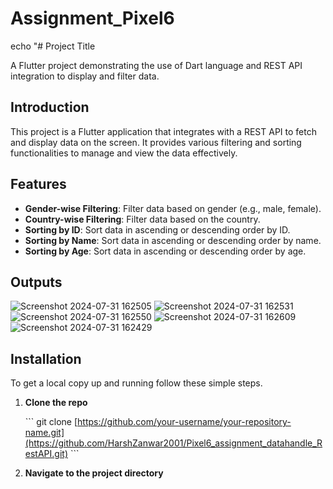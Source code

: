 # Assignment_Pixel6

echo "# Project Title

A Flutter project demonstrating the use of Dart language and REST API integration to display and filter data.



## Introduction

This project is a Flutter application that integrates with a REST API to fetch and display data on the screen. It provides various filtering and sorting functionalities to manage and view the data effectively.

## Features

- **Gender-wise Filtering**: Filter data based on gender (e.g., male, female).
- **Country-wise Filtering**: Filter data based on the country.
- **Sorting by ID**: Sort data in ascending or descending order by ID.
- **Sorting by Name**: Sort data in ascending or descending order by name.
- **Sorting by Age**: Sort data in ascending or descending order by age.

## Outputs
![Screenshot 2024-07-31 162505](https://github.com/user-attachments/assets/d0b2e021-61bd-4c26-927e-203bd2733525)
![Screenshot 2024-07-31 162531](https://github.com/user-attachments/assets/4acc1deb-be94-4002-8172-e6079a1e1345)
![Screenshot 2024-07-31 162550](https://github.com/user-attachments/assets/b0d26016-411a-49d2-bcb7-493f07908dde)
![Screenshot 2024-07-31 162609](https://github.com/user-attachments/assets/73bfce89-c32e-436c-aa91-65acc801d6d7)
![Screenshot 2024-07-31 162429](https://github.com/user-attachments/assets/f512d9d2-7acd-4cfc-b0df-fabb91a1fc96)

## Installation

To get a local copy up and running follow these simple steps.

1. **Clone the repo**

    \`\`\`
    git clone [https://github.com/your-username/your-repository-name.git](https://github.com/HarshZanwar2001/Pixel6_assignment_datahandle_RestAPI.git)
    \`\`\`

2. **Navigate to the project directory**


